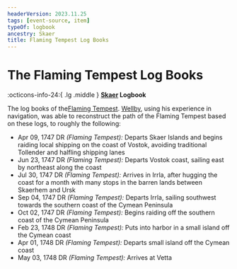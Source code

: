```yaml
---
headerVersion: 2023.11.25
tags: [event-source, item]
typeOf: logbook
ancestry: Skaer
title: Flaming Tempest Log Books
---
```

# The Flaming Tempest Log Books
:octicons-info-24:{ .lg .middle } **[Skaer](<../../../gazetteer/western-green-sea/skaerhem/skaerhem.md>) Logbook**  

The log books of the[Flaming Tempest](<../../../things/ships/flaming-tempest.md>). [Wellby](<../../../people/pcs/dunmar-fellowship/wellby.md>), using his experience in navigation, was able to reconstruct the path of the Flaming Tempest based on these logs, to roughly the following:

- Apr 09, 1747 DR *(Flaming Tempest):* Departs Skaer Islands and begins raiding local shipping on the coast of Vostok, avoiding traditional Tollender and halfling shipping lanes
- Jun 23, 1747 DR *(Flaming Tempest):* Departs Vostok coast, sailing east by northeast along the coast
- Jul 30, 1747 DR *(Flaming Tempest):* Arrives in Irrla, after hugging the coast for a month with many stops in the barren lands between Skaerhem and Ursk
- Sep 04, 1747 DR *(Flaming Tempest):* Departs Irrla, sailing southwest towards the southern coast of the Cymean Peninsula
- Oct 02, 1747 DR *(Flaming Tempest):* Begins raiding off the southern coast of the Cymean Peninsula
- Feb 23, 1748 DR *(Flaming Tempest):* Puts into harbor in a small island off the Cymean coast
- Apr 01, 1748 DR *(Flaming Tempest):* Departs small island off the Cymean coast
- May 03, 1748 DR *(Flaming Tempest):* Arrives at Vetta
